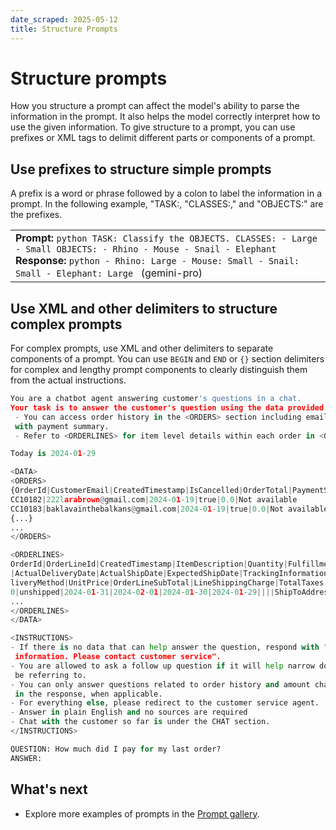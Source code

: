 ```yaml
---
date_scraped: 2025-05-12
title: Structure Prompts
---
```


# Structure prompts 

How you structure a prompt can affect the model's ability to parse the information in the prompt.
It also helps the model correctly interpret how to use the given information. To give structure to a
prompt, you can use prefixes or XML tags to delimit different parts or components of a prompt.

## Use prefixes to structure simple prompts

A prefix is a word or phrase followed by a colon to label the information in a prompt. In the
following example, "TASK:, "CLASSES:," and "OBJECTS:" are the prefixes.

| |
| --- |
| **Prompt:** ```python TASK: Classify the OBJECTS. CLASSES: - Large - Small OBJECTS: - Rhino - Mouse - Snail - Elephant ``` **Response:** ```python - Rhino: Large - Mouse: Small - Snail: Small - Elephant: Large ``` (gemini-pro) |

## Use XML and other delimiters to structure complex prompts

For complex prompts, use XML and other delimiters to separate components of a prompt. You can use
`BEGIN` and `END` or `{}` section delimiters for complex and
lengthy prompt components to clearly distinguish them from the actual instructions.

```python
You are a chatbot agent answering customer's questions in a chat.
Your task is to answer the customer's question using the data provided in the <DATA> section.
 - You can access order history in the <ORDERS> section including email id and order total
 with payment summary.
 - Refer to <ORDERLINES> for item level details within each order in <ORDERS>.

Today is 2024-01-29

<DATA>
<ORDERS>
{OrderId|CustomerEmail|CreatedTimestamp|IsCancelled|OrderTotal|PaymentSummary
CC10182|222larabrown@gmail.com|2024-01-19|true|0.0|Not available
CC10183|baklavainthebalkans@gmail.com|2024-01-19|true|0.0|Not available}
{...}
...
</ORDERS>

<ORDERLINES>
OrderId|OrderLineId|CreatedTimestamp|ItemDescription|Quantity|FulfillmentStatus|ExpectedDeliveryDate
|ActualDeliveryDate|ActualShipDate|ExpectedShipDate|TrackingInformation|ShipToAddress|CarrierCode|De
liveryMethod|UnitPrice|OrderLineSubTotal|LineShippingCharge|TotalTaxes|Payments CC10182|1||Shorts|0.
0|unshipped|2024-01-31|2024-02-01|2024-01-30|2024-01-29||||ShipToAddress|115.99|0.0|0.0|0.0|
...
</ORDERLINES>
</DATA>

<INSTRUCTIONS>
- If there is no data that can help answer the question, respond with "I do not have this
 information. Please contact customer service".
- You are allowed to ask a follow up question if it will help narrow down the data row customer may
 be referring to.
- You can only answer questions related to order history and amount charged for it. Include OrderId
 in the response, when applicable.
- For everything else, please redirect to the customer service agent. 
- Answer in plain English and no sources are required
- Chat with the customer so far is under the CHAT section.
</INSTRUCTIONS>

QUESTION: How much did I pay for my last order?
ANSWER:

```

## What's next

- Explore more examples of prompts in the
 [Prompt gallery](https://cloud.google.com/vertex-ai/generative-ai/docs/prompt-gallery).